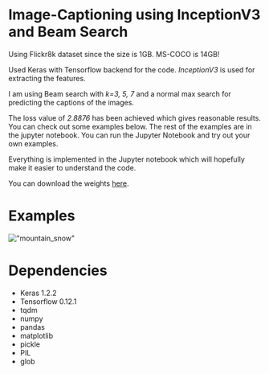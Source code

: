 # Image-Captioning using InceptionV3 and Beam Search

Using Flickr8k dataset since the size is 1GB. MS-COCO is 14GB!

Used Keras with Tensorflow backend for the code. *InceptionV3* is used for extracting the features.

I am using Beam search with *k=3, 5, 7* and a normal max search for predicting the captions of the images.

The loss value of *2.8876* has been achieved which gives reasonable results. You can check out some examples below. The rest of the examples are in the jupyter notebook. You can run the Jupyter Notebook and try out your own examples.

Everything is implemented in the Jupyter notebook which will hopefully make it easier to understand the code.

You can download the weights <a href='https://github.com/yashk2810/Image-Captioning/raw/master/weights/time_inceptionV3_2.8876_loss.h5'>here</a>.

# Examples

!["mountain_snow"](https://raw.githubusercontent.com/yashk2810/Image-Captioning/master/images/first%202%20images.jpeg "mountain_snow")

# Dependencies

* Keras 1.2.2
* Tensorflow 0.12.1
* tqdm
* numpy
* pandas
* matplotlib
* pickle
* PIL
* glob
